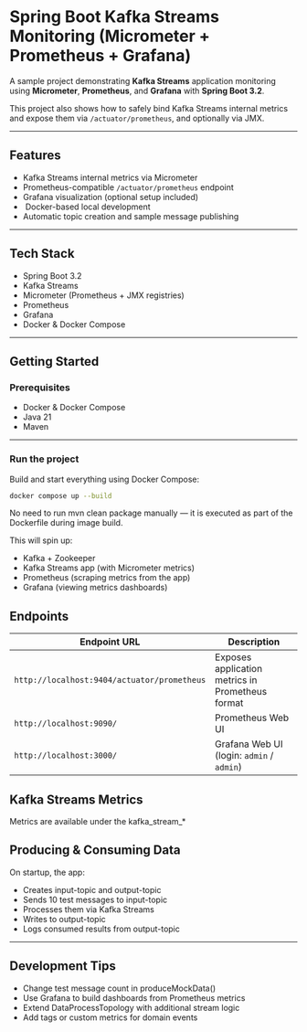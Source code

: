 # Spring Boot Kafka Streams Monitoring (Micrometer + Prometheus + Grafana)

A sample project demonstrating **Kafka Streams** application monitoring using **Micrometer**, **Prometheus**, and **Grafana** with **Spring Boot 3.2**.

This project also shows how to safely bind Kafka Streams internal metrics and expose them via `/actuator/prometheus`, and optionally via JMX.

---

## Features

-  Kafka Streams internal metrics via Micrometer
-  Prometheus-compatible `/actuator/prometheus` endpoint
-  Grafana visualization (optional setup included)
- ️ Docker-based local development
-  Automatic topic creation and sample message publishing

---

##  Tech Stack

- Spring Boot 3.2
- Kafka Streams
- Micrometer (Prometheus + JMX registries)
- Prometheus
- Grafana
- Docker & Docker Compose


---

## Getting Started

### Prerequisites

- Docker & Docker Compose
- Java 21
- Maven

---

### Run the project

Build and start everything using Docker Compose:

```bash
docker compose up --build
```

No need to run mvn clean package manually — it is executed as part of the Dockerfile during image build.

This will spin up:
- Kafka + Zookeeper 
- Kafka Streams app (with Micrometer metrics)
- Prometheus (scraping metrics from the app)
- Grafana (viewing metrics dashboards)


## Endpoints

| Endpoint URL                                    | Description                                       |
|-------------------------------------------------|---------------------------------------------------|
| `http://localhost:9404/actuator/prometheus`     | Exposes application metrics in Prometheus format  |
| `http://localhost:9090/`                        | Prometheus Web UI                                 |
| `http://localhost:3000/`                        | Grafana Web UI (login: `admin` / `admin`)         |


## Kafka Streams Metrics
Metrics are available under the kafka_stream_*


## Producing & Consuming Data
On startup, the app:
- Creates input-topic and output-topic 
- Sends 10 test messages to input-topic 
- Processes them via Kafka Streams 
- Writes to output-topic 
- Logs consumed results from output-topic

---

## Development Tips
- Change test message count in produceMockData()
- Use Grafana to build dashboards from Prometheus metrics 
- Extend DataProcessTopology with additional stream logic 
- Add tags or custom metrics for domain events
